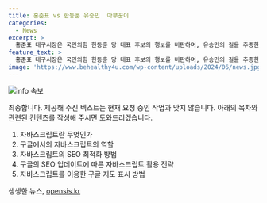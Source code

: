 ```yaml
---
title: 홍준표 vs 한동훈 유승민  아부꾼이
categories:
  - News
excerpt: >
  홍준표 대구시장은 국민의힘 한동훈 당 대표 후보의 행보를 비판하며, 유승민의 길을 추종한다고 지적했습니다. 한 후보의 성패가 정치권에서의 영구적인 영향을 미칠 것이라고 우려를 표현하며, 윤석열 정권의 가능성을 언급했습니다. 이에 유승민 전 의원은 홍 시장을 비판하며, 그의 기회주의적 행태를 비난했습니다. 홍 시장의 행동은 윤 대통령과 당원들에게 경고해야 한다고 주장했습니다.
feature_text: >
  홍준표 대구시장은 국민의힘 한동훈 당 대표 후보의 행보를 비판하며, 유승민의 길을 추종한다고 지적했습니다. 한 후보의 성패가 정치권에서의 영구적인 영향을 미칠 것이라고 우려를 표현하며, 윤석열 정권의 가능성을 언급했습니다. 이에 유승민 전 의원은 홍 시장을 비판하며, 그의 기회주의적 행태를 비난했습니다. 홍 시장의 행동은 윤 대통령과 당원들에게 경고해야 한다고 주장했습니다.
image: 'https://www.behealthy4u.com/wp-content/uploads/2024/06/news.jpg'
---
```


<p><img src="https://www.behealthy4u.com/wp-content/uploads/2024/06/news.jpg" alt="info 속보" /></p>

<p>죄송합니다. 제공해 주신 텍스트는 현재 요청 중인 작업과 맞지 않습니다. 아래의 목차와 관련된 컨텐츠를 작성해 주시면 도와드리겠습니다.</p>

<ol>
<li>자바스크립트란 무엇인가</li>
<li>구글에서의 자바스크립트의 역할</li>
<li>자바스크립트의 SEO 최적화 방법</li>
<li>구글의 SEO 업데이트에 따른 자바스크립트 활용 전략</li>
<li>자바스크립트를 이용한 구글 지도 표시 방법</li>
</ol>
생생한 뉴스, <a href="https://opensis.kr" rel="dofollow">opensis.kr</a>


